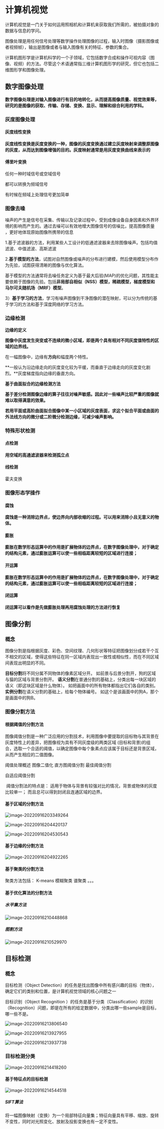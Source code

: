 # 计算机视觉      

计算机视觉是一门关于如何运用照相机和计算机来获取我们所需的，被拍摄对象的数据与信息的学问。

图像处理是用任何信号处理等数学操作处理图像的过程，输入时图像（摄影图像或者视频帧），输出是图像或者与输入图像有关的特征、参数的集合。

计算机图形学是计算机科学的一个子领域，它包括数字合成和操作可视内容（图像、视频）的方法。尽管这个术语通常指三维计算机图形学的研究，但它也包括二维图形学和图像处理。



## 数字图像处理

**数字图像处理是对输入图像进行有目的地转化，从而提高图像质量、视觉效果等，研究的是图像的获取、传输、存储、变换、显示、理解和综合利用的学科。**

### 灰度图像处理

#### 灰度线性变换

**灰度线性变换是灰度变换的一种，图像的灰度变换通过建立灰度映射来调整原图像的灰度，从而达到图像增强的目的。灰度映射通常是用灰度变换曲线来表示的**

#### 傅里叶变换

任何一种时域信号或空域信号

都可以转换为频域信号

有时候在频域上处理信号更加简单

### 图像去噪

噪声的产生是信号在采集、传输以及记录过程中，受到成像设备自身因素和外界环境的影响而产生的。通过去噪可以有效地增大图像信号的信噪比，提高图像质量 ，更好地体现原始图像所携带的信息

1.基于滤波器的方法，利用某些人工设计的低通滤波器来去除图像噪声。包括均值滤波、中值滤波、高斯滤波

2.**基于模型的方法**，试图对自然图像或噪声的分布进行建模，然后使用模型分布作为先验，试图获得清晰的图像与优化算法。

​	基于模型的方法通常将去噪任务定义为基于最大后验(MAP)的优化问题，其性能主要依赖于图像的先验。包括**非局部自相似（NSS）模型，稀疏模型，梯度模型和马尔可夫随机场（MRF）模型**。

3）**基于学习的方法**，学习有噪声图像到干净图像的潜在映射，可以分为传统的基于学习的方法和基于深度网络的学习方法。

### 边缘检测

**边缘的定义**

**图像中灰度发生突变或不连续的微小区域，即是两个具有相对不同灰度值特性的区域的边界线。**

在一幅图像中，边缘有**方向**和幅度两个特性。

**一般认为沿边缘走向的灰度变化较为平缓，而垂直于边缘走向的灰度变化剧烈。**灰度梯度指向边缘的垂直方向。



**基于曲面拟合的边缘检测方法**

**基于差分检测图像边缘的算子往往对噪声敏感。因此对一些噪声比较严重的图像就难以取得满意的效果。**

**若用平面或高阶曲面拟合图像中某一小区域的灰度表面，求这个拟合平面或曲面的外法线方向的微分或二阶微分检测边缘，可减少噪声影响。**

### 特殊形状检测

#### 点检测

**用空域的高通滤波器来检测孤立点**

#### 线检测

霍夫变换

### 图像形态学操作

#### 腐蚀

**腐蚀是一种消除边界点，使边界向内部收缩的过程。可以用来消除小且无意义的物体。**

#### 膨胀

**膨胀在数学形态运算中的作用是扩展物体的边界点，在数字图像处理中，对于确定的结构元素，通过膨胀运算可以使一些相临距离较短的区域进行连接；**

#### 开运算

**膨胀在数学形态运算中的作用是扩展物体的边界点，在数字图像处理中，对于确定的结构元素，通过膨胀运算可以使一些相临距离较短的区域进行连接；**

#### 闭运算

**闭运算可以看作是先做膨胀处理再用腐蚀处理的方法进行恢复**

## 图像分割

### 概念

图像分割是指根据灰度、彩色、空间纹理、几何形状等特征把图像划分成若干个互不相交的区域，使得这些特征在同一区域内表现出一致性或相似性，而在不同区域间表现出明显的不同。



**目标分割**将不同分属不同物体的像素区域分开。 如前景与后景分割开，狗的区域与猫的区域与背景分割开。
**语义分割**在普通分割的基础上，分类出每一块区域的语义（即这块区域是什么物体）。 如把画面中的所有物体都指出它们各自的类别。
**实例分割**在语义分割的基础上，给每个物体编号。 如这个是该画面中的狗A，那个是画面中的狗B。

### 图像分割方法

#### 根据阈值的分割方法

​	图像阈值分割是一种广泛应用的分割技术，利用图像中要提取的目标物与其背景在灰度特性上的差异，把图像视为具有不同灰度级的两类区域 (目标和背景)的组合，选取一个合适的阈值，以确定图像中每个象素点应该属于目标还是背景区域，从而产生相应的二值图像。

阈值处理概述
图像二值化 
直方图阈值分割
最佳阈值分割

自适应阈值分割

​	阈值分割法的特点是：
适用于物体与背景有较强对比的情况，背景或物体的灰度比较单一；
而且总可以得到封闭且连通区域的边界。

#### 基于区域的分割方法

![image-20220916203349264](C:\Users\xbc\AppData\Roaming\Typora\typora-user-images\image-20220916203349264.png)

![image-20220916204420137](C:\Users\xbc\AppData\Roaming\Typora\typora-user-images\image-20220916204420137.png)

![image-20220916204530543](C:\Users\xbc\AppData\Roaming\Typora\typora-user-images\image-20220916204530543.png)

#### 基于边缘的分割方法

![image-20220916204922265](C:\Users\xbc\AppData\Roaming\Typora\typora-user-images\image-20220916204922265.png)

#### 基于聚类的分割方法

聚类方法包括：
K-means
模糊聚类
谱聚类
。。。

#### 基于优化算法的分割方法

##### 水平集方法

![image-20220916210448868](C:\Users\xbc\AppData\Roaming\Typora\typora-user-images\image-20220916210448868.png)

##### 图割方法

![image-20220916210529970](C:\Users\xbc\AppData\Roaming\Typora\typora-user-images\image-20220916210529970.png)

## 目标检测

### 概念

目标检测（Object Detection）的任务是找出图像中所有感兴趣的目标（物体），确定它们的类别和位置，是计算机视觉领域的核心问题之一

目标识别（Object Recognition ）的任务是基于分类（Classification）的识别（Recognition）问题，即是在所有的给定数据中，分类出哪一些sample是目标，哪一些不是。

![image-20220916213806540](C:\Users\xbc\AppData\Roaming\Typora\typora-user-images\image-20220916213806540.png)

![image-20220916213927955](C:\Users\xbc\AppData\Roaming\Typora\typora-user-images\image-20220916213927955.png)

![image-20220916213937738](C:\Users\xbc\AppData\Roaming\Typora\typora-user-images\image-20220916213937738.png)

### 目标检测分类

![image-20220916214418260](C:\Users\xbc\AppData\Roaming\Typora\typora-user-images\image-20220916214418260.png)

#### 基于特征点的目标检测

![image-20220916214544518](C:\Users\xbc\AppData\Roaming\Typora\typora-user-images\image-20220916214544518.png)

##### SIFT算法

将一幅图像映射（变换）为一个局部特征向量集；特征向量具有平移、缩放、旋转不变性，同时对光照变化、放射及投影变换也有一定不变性。